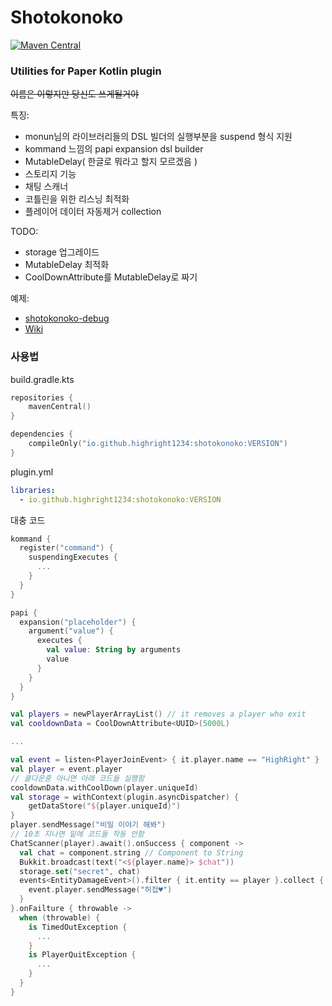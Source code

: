 # Shotokonoko

[![Maven Central](https://img.shields.io/maven-central/v/io.github.highright1234/shotokonoko)](https://search.maven.org/artifact/io.github.highright1234/shotokonoko)

### Utilities for Paper Kotlin plugin

~~이름은 이렇지만 당신도 쓰게될거야~~

특징:
- monun님의 라이브러리들의 DSL 빌더의 실행부분을 suspend 형식 지원
- kommand 느낌의 papi expansion dsl builder
- MutableDelay( 한글로 뭐라고 할지 모르겠음 )
- 스토리지 기능
- 채팅 스캐너
- 코틀린을 위한 리스닝 최적화
- 플레이어 데이터 자동제거 collection

TODO:
- storage 업그레이드
- MutableDelay 최적화
- CoolDownAttribute를 MutableDelay로 짜기

예제:   
- [shotokonoko-debug](https://github.com/highright1234/shotokonoko/tree/main/shotokonoko-debug/src/main/java/io/github/highright1234/shotokonokodebug)      
- [Wiki](https://github.com/highright1234/shotokonoko/wiki)

### 사용법
build.gradle.kts
```kts
repositories {
    mavenCentral()
}

dependencies {
    compileOnly("io.github.highright1234:shotokonoko:VERSION")
}
```
plugin.yml
```yaml
libraries:
  - io.github.highright1234:shotokonoko:VERSION
```






대충 코드
```kt
kommand {
  register("command") {
    suspendingExecutes {
      ...
    }
  }
}

papi {
  expansion("placeholder") {
    argument("value") {
      executes {
        val value: String by arguments
        value
      }
    }
  }
}

val players = newPlayerArrayList() // it removes a player who exit
val cooldownData = CoolDownAttribute<UUID>(5000L)

...

val event = listen<PlayerJoinEvent> { it.player.name == "HighRight" }
val player = event.player
// 쿨다운중 아니면 아래 코드들 실행함
cooldownData.withCoolDown(player.uniqueId)
val storage = withContext(plugin.asyncDispatcher) {
    getDataStore("${player.uniqueId}")
}
player.sendMessage("비밀 이야기 해봐")
// 10초 지나면 밑에 코드들 작동 안함
ChatScanner(player).await().onSuccess { component ->
  val chat = component.string // Component to String
  Bukkit.broadcast(text("<${player.name}> $chat"))
  storage.set("secret", chat)
  events<EntityDamageEvent>().filter { it.entity == player }.collect {
    event.player.sendMessage("허접♥")    
  }
}.onFailture { throwable ->
  when (throwable) {
    is TimedOutException {
      ...
    }
    is PlayerQuitException {
      ...
    }
  }
}
```
